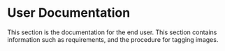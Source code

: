 # User Documentation

This section is the documentation for the end user. This section contains information
such as requirements, and the procedure for tagging images.
